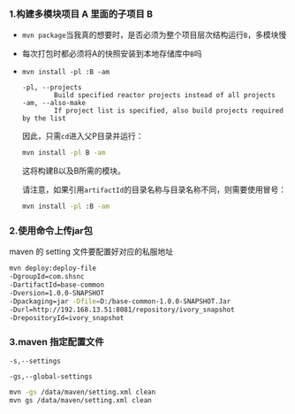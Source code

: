 ### 1.构建多模块项目 A 里面的子项目 B

- `mvn package`当我真的想要时，是否必须为整个项目层次结构运行`B`，多模块慢

- 每次打包时都必须将A的快照安装到本地存储库中`B`吗

- `mvn install -pl :B -am` 

  ```
  -pl, --projects
          Build specified reactor projects instead of all projects
  -am, --also-make
          If project list is specified, also build projects required by the list
  ```

  因此，只需`cd`进入父P目录并运行：

  ```sh
  mvn install -pl B -am
  ```

  这将构建B以及B所需的模块。

  请注意，如果引用`artifactId`的目录名称与目录名称不同，则需要使用冒号：

  ```sh
  mvn install -pl :B -am
  ```



### 2.使用命令上传jar包

maven 的 setting 文件要配置好对应的私服地址

```sh
mvn deploy:deploy-file 
-DgroupId=com.shsnc 
-DartifactId=base-common 
-Dversion=1.0.0-SNAPSHOT 
-Dpackaging=jar -Dfile=D:/base-common-1.0.0-SNAPSHOT.Jar 
-Durl=http://192.168.13.51:8081/repository/ivory_snapshot 
-DrepositoryId=ivory_snapshot
```

### 3.maven 指定配置文件

`-s,--settings`

`-gs,--global-settings`

```sh
mvn -gs /data/maven/setting.xml clean
mvn gs /data/maven/setting.xml clean
```

